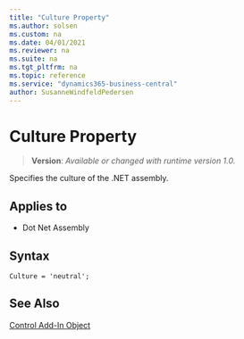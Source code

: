 ```yaml
---
title: "Culture Property"
ms.author: solsen
ms.custom: na
ms.date: 04/01/2021
ms.reviewer: na
ms.suite: na
ms.tgt_pltfrm: na
ms.topic: reference
ms.service: "dynamics365-business-central"
author: SusanneWindfeldPedersen
---
```

[//]: # (START>DO_NOT_EDIT)
[//]: # (IMPORTANT:Do not edit any of the content between here and the END>DO_NOT_EDIT.)
[//]: # (Any modifications should be made in the .xml files in the ModernDev repo.)
# Culture Property
> **Version**: _Available or changed with runtime version 1.0._

Specifies the culture of the .NET assembly.

## Applies to
-   Dot Net Assembly

[//]: # (IMPORTANT: END>DO_NOT_EDIT)


## Syntax
```AL
Culture = 'neutral';
```

## See Also

[Control Add-In Object](../devenv-control-addin-object.md)   